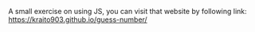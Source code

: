 A small exercise on using JS, you can visit that website by following link: https://kraito903.github.io/guess-number/
